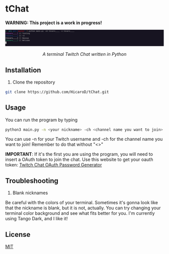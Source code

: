# tChat
**WARNING: This project is a work in progress!**

<div align="center">
 <img src="./img/new_version.png">
 <p> <i> A terminal Twitch Chat written in Python</i> </p>
</div>

## Installation

1. Clone the repository
```bash
git clone https://github.com/HicaroD/tChat.git
```

## Usage
You can run the program by typing
```bash
python3 main.py -n <your nickname> -ch <channel name you want to join>
```
You can use -n for your Twitch username and -ch for the channel name you want to join! Remember to do that without "<>"

**IMPORTANT**: If it's the first you are using the program, you will need to insert a OAuth token to join the chat. Use this website to get your oauth token: [Twitch Chat OAuth Password Generator](https://twitchapps.com/tmi/)

## Troubleshooting

1. Blank nicknames

Be careful with the colors of your terminal. Sometimes it's gonna look like that the nickname is blank, but it is not, actually. You can try changing your terminal color background and see what fits better for you. I'm currently using Tango Dark, and I like it!

## License
[MIT](./LICENSE)
